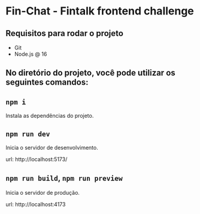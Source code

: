 # Fin-Chat - Fintalk frontend challenge

## Requisitos para rodar o projeto

 - Git
 - Node.js @ 16

## No diretório do projeto, você pode utilizar os seguintes comandos:

## `npm i`

Instala as dependências do projeto.

## `npm run dev`

Inicia o servidor de desenvolvimento.

url: http://localhost:5173/

## `npm run build`, `npm run preview`

Inicia o servidor de produção.

url: http://localhost:4173
